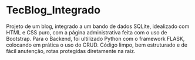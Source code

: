 # TecBlog_Integrado
Projeto de um blog, integrado a um bando de dados SQLite, idealizado com HTML e CSS puro, com a página administrativa feita com o uso de Bootstrap. Para o Backend, foi ultilizado Python com o framework FLASK, colocando em prática o uso do CRUD. Código limpo, bem estruturado e de fácil anutenção, rotas protegidas diretamente na raiz.
